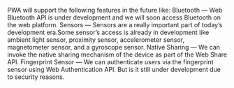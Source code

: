 PWA will support the following features in the future like:
Bluetooth — Web Bluetooth API is under development and we will soon access Bluetooth on the web platform.
Sensors — Sensors are a really important part of today’s development era.Some sensor’s access is already in development like ambient light sensor, proximity sensor, accelerometer sensor, magnetometer sensor, and a gyroscope sensor.
Native Sharing — We can invoke the native sharing mechanism of the device as part of the Web Share API.
Fingerprint Sensor — We can authenticate users via the fingerprint sensor using Web Authentication API. But is it still under development due to security reasons.